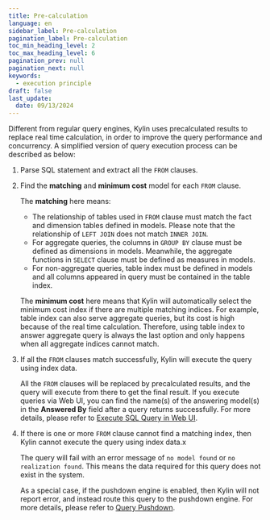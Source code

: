 ```yaml
---
title: Pre-calculation
language: en
sidebar_label: Pre-calculation
pagination_label: Pre-calculation
toc_min_heading_level: 2
toc_max_heading_level: 6
pagination_prev: null
pagination_next: null
keywords:
  - execution principle
draft: false
last_update:
  date: 09/13/2024
---
```



Different from regular query engines, Kylin uses precalculated results to replace real time calculation, in order to improve the query performance and concurrency. A simplified version of query execution process can be described as below:

1. Parse SQL statement and extract all the `FROM` clauses.

2. Find the **matching** and **minimum cost** model for each `FROM` clause.

   The **matching** here means:

    * The relationship of tables used in `FROM` clause must match the fact and dimension tables defined in models. Please note that the relationship of `LEFT JOIN` does not match `INNER JOIN`.
    * For aggregate queries, the columns in `GROUP BY` clause must be defined as dimensions in models. Meanwhile, the aggregate functions in `SELECT` clause must be defined as measures in models.
    * For non-aggregate queries, table index must be defined in models and all columns appeared in query must be contained in the table index.

   The **minimum cost** here means that Kylin will automatically select the minimum cost index if there are multiple matching indices. For example, table index can also serve aggregate queries, but its cost is high because of the real time calculation. Therefore, using table index to answer aggregate query is always the last option and only happens when all aggregate indices cannot match.

3. If all the `FROM` clauses match successfully, Kylin will execute the query using index data.

   All the `FROM` clauses will be replaced by precalculated results, and the query will execute from there to get the final result. If you execute queries via Web UI, you can find the name(s) of the answering model(s) in the **Answered By** field after a query returns successfully. For more details, please refer to [Execute SQL Query in Web UI](../web_ui/insight.md).

4. If there is one or more `FROM` clause cannot find a matching index, then Kylin cannot execute the query using index data.x

   The query will fail with an error message of `no model found` or `no realization found`. This means the data required for this query does not exist in the system.

   As a special case, if the pushdown engine is enabled, then Kylin will not report error, and instead route this query to the pushdown engine. For more details, please refer to [Query Pushdown](../../query/principles/push_down.md).

